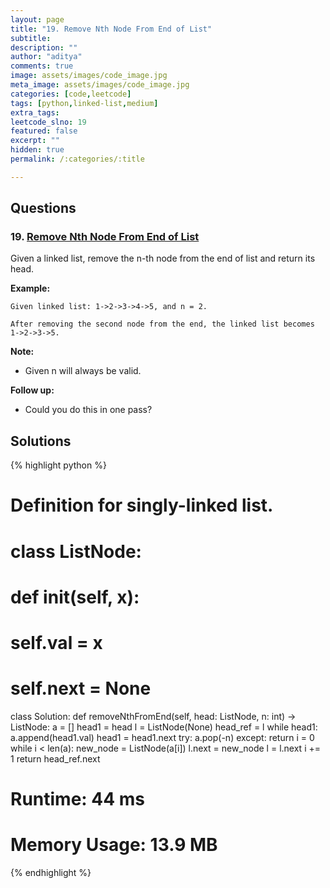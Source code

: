 ```yaml
---
layout: page
title: "19. Remove Nth Node From End of List"
subtitle: 
description: ""
author: "aditya"
comments: true
image: assets/images/code_image.jpg
meta_image: assets/images/code_image.jpg
categories: [code,leetcode]
tags: [python,linked-list,medium]
extra_tags: 
leetcode_slno: 19
featured: false
excerpt: ""
hidden: true
permalink: /:categories/:title

---
```


## Questions

### 19. [Remove Nth Node From End of List](https://leetcode.com/problems/remove-nth-node-from-end-of-list/)

Given a linked list, remove the n-th node from the end of list and return its head.

**Example:**

```
Given linked list: 1->2->3->4->5, and n = 2.

After removing the second node from the end, the linked list becomes 1->2->3->5.
```
**Note:**
- Given n will always be valid.

**Follow up:**
- Could you do this in one pass?

## Solutions

{% highlight python %}

# Definition for singly-linked list.
# class ListNode:
#     def __init__(self, x):
#         self.val = x
#         self.next = None

class Solution:
    def removeNthFromEnd(self, head: ListNode, n: int) -> ListNode:
        a = []
        head1 = head
        l = ListNode(None)
        head_ref = l
        while head1:
            a.append(head1.val)
            head1 = head1.next
        try:
            a.pop(-n)
        except:
            return
        i = 0
        while i < len(a):
            new_node = ListNode(a[i])
            l.next = new_node
            l = l.next
            i += 1
        return head_ref.next

# Runtime: 44 ms
# Memory Usage: 13.9 MB

{% endhighlight %}